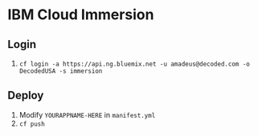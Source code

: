 # IBM Cloud Immersion

## Login

1. `cf login -a https://api.ng.bluemix.net -u amadeus@decoded.com -o DecodedUSA -s immersion`

## Deploy

1. Modify `YOURAPPNAME-HERE` in `manifest.yml` 
2. `cf push`